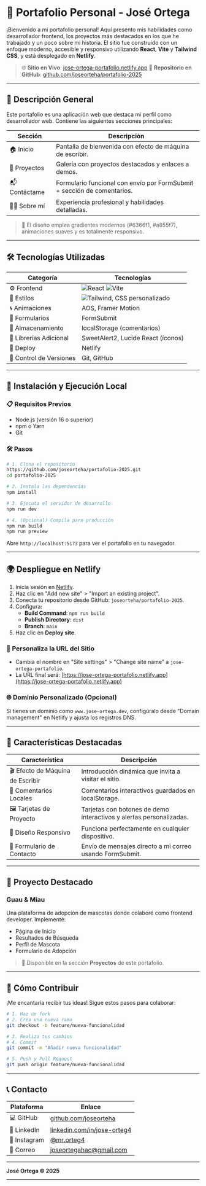 # 💼 Portafolio Personal - José Ortega

¡Bienvenido a mi portafolio personal! Aquí presento mis habilidades como desarrollador frontend, los proyectos más destacados en los que he trabajado y un poco sobre mi historia. El sitio fue construido con un enfoque moderno, accesible y responsivo utilizando **React**, **Vite** y **Tailwind CSS**, y está desplegado en **Netlify**.

> 🌐 **Sitio en Vivo**: [jose-ortega-portafolio.netlify.app](https://jose-ortega-portafolio.netlify.app)
> 📂 **Repositorio en GitHub**: [github.com/joseorteha/portafolio-2025](https://github.com/joseorteha/portafolio-2025)

---

## 📖 Descripción General
Este portafolio es una aplicación web que destaca mi perfil como desarrollador web. Contiene las siguientes secciones principales:

| Sección         | Descripción                                                                 |
|-----------------|-----------------------------------------------------------------------------|
| 🏠 Inicio        | Pantalla de bienvenida con efecto de máquina de escribir.                   |
| 💼 Proyectos     | Galería con proyectos destacados y enlaces a demos.                         |
| 📬 Contáctame    | Formulario funcional con envío por FormSubmit + sección de comentarios.     |
| 👨‍💻 Sobre mí     | Experiencia profesional y habilidades detalladas.                           |

> 🎨 El diseño emplea gradientes modernos (#6366f1, #a855f7), animaciones suaves y es totalmente responsivo.

---

## 🛠️ Tecnologías Utilizadas

| Categoría              | Tecnologías                                                                 |
|------------------------|------------------------------------------------------------------------------|
| ⚙️ Frontend            | ![React](https://img.shields.io/badge/React-61DAFB?logo=react&logoColor=white&style=for-the-badge) ![Vite](https://img.shields.io/badge/Vite-646CFF?logo=vite&logoColor=white&style=for-the-badge) |
| 🎨 Estilos             | ![Tailwind](https://img.shields.io/badge/Tailwind_CSS-38B2AC?logo=tailwindcss&logoColor=white&style=for-the-badge), CSS personalizado |
| 🌀 Animaciones         | AOS, Framer Motion                                                           |
| 📩 Formularios         | FormSubmit                                                                  |
| 💾 Almacenamiento      | localStorage (comentarios)                                                  |
| 🎉 Librerías Adicional | SweetAlert2, Lucide React (íconos)                                          |
| 🚀 Deploy              | Netlify                                                                      |
| 🔧 Control de Versiones| Git, GitHub                                                                  |

---

## 🚀 Instalación y Ejecución Local

### 📋 Requisitos Previos
- Node.js (versión 16 o superior)
- npm o Yarn
- Git

### 🛠️ Pasos

```bash
# 1. Clona el repositorio
https://github.com/joseorteha/portafolio-2025.git
cd portafolio-2025

# 2. Instala las dependencias
npm install

# 3. Ejecuta el servidor de desarrollo
npm run dev

# 4. (Opcional) Compila para producción
npm run build
npm run preview
```

Abre `http://localhost:5173` para ver el portafolio en tu navegador.

---

## 🌍 Despliegue en Netlify

1. Inicia sesión en [Netlify](https://app.netlify.com).
2. Haz clic en "Add new site" > "Import an existing project".
3. Conecta tu repositorio desde GitHub: `joseorteha/portafolio-2025`.
4. Configura:
   - **Build Command**: `npm run build`
   - **Publish Directory**: `dist`
   - **Branch**: `main`
5. Haz clic en **Deploy site**.

### 📝 Personaliza la URL del Sitio

- Cambia el nombre en "Site settings" > "Change site name" a `jose-ortega-portafolio`.
- La URL final será: [https://jose-ortega-portafolio.netlify.app](https://jose-ortega-portafolio.netlify.app)

### 🌐 Dominio Personalizado (Opcional)

Si tienes un dominio como `www.jose-ortega.dev`, configúralo desde "Domain management" en Netlify y ajusta los registros DNS.

---

## 📌 Características Destacadas

| Característica         | Descripción                                                                 |
|------------------------|-----------------------------------------------------------------------------|
| 🎬 Efecto de Máquina de Escribir | Introducción dinámica que invita a visitar el sitio.                     |
| 💬 Comentarios Locales          | Comentarios interactivos guardados en localStorage.                      |
| 🖼️ Tarjetas de Proyecto         | Tarjetas con botones de demo interactivos y alertas personalizadas.      |
| 📱 Diseño Responsivo            | Funciona perfectamente en cualquier dispositivo.                         |
| 📧 Formulario de Contacto       | Envío de mensajes directo a mi correo usando FormSubmit.                |

---

## 🐾 Proyecto Destacado

### Guau & Miau
Una plataforma de adopción de mascotas donde colaboré como frontend developer. Implementé:

- Página de Inicio
- Resultados de Búsqueda
- Perfil de Mascota
- Formulario de Adopción

> 🔗 Disponible en la sección **Proyectos** de este portafolio.

---

## 🤝 Cómo Contribuir

¡Me encantaría recibir tus ideas! Sigue estos pasos para colaborar:

```bash
# 1. Haz un fork
# 2. Crea una nueva rama
git checkout -b feature/nueva-funcionalidad

# 3. Realiza tus cambios
# 4. Commit
git commit -m "Añadir nueva funcionalidad"

# 5. Push y Pull Request
git push origin feature/nueva-funcionalidad
```

---

## 📞 Contacto

| Plataforma   | Enlace                                                                 |
|--------------|------------------------------------------------------------------------|
| 💻 GitHub     | [github.com/joseorteha](https://github.com/joseorteha)                |
| 💼 LinkedIn   | [linkedin.com/in/jose-orteg4](https://www.linkedin.com/in/jose-orteg4) |
| 📸 Instagram  | [@mr.orteg4](https://www.instagram.com/mr.orteg4)                      |
| 📧 Correo     | joseortegahac@gmail.com                                               |

---

**José Ortega © 2025**

---


